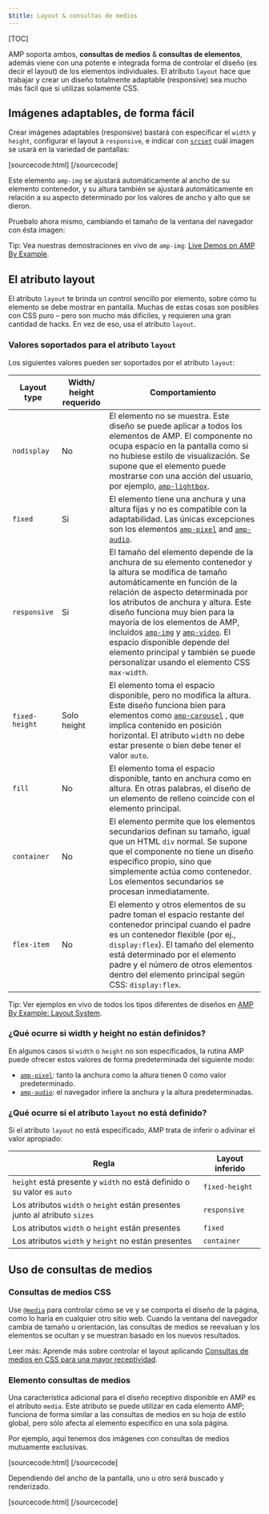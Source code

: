 ```yaml
---
$title: Layout & consultas de medios
---
```

[TOC]

AMP soporta ambos, **consultas de medios** &amp; **consultas de elementos**, además viene con una potente e integrada forma de controlar el diseño (es decir el layout) de los elementos individuales. El atributo `layout` hace que trabajar y crear un diseño totalmente adaptable (responsive) sea mucho más fácil que si utilizas solamente CSS.

## Imágenes adaptables, de forma fácil

Crear imágenes adaptables (responsive) bastará con especificar el `width` y `height`, configurar el layout a `responsive`,
e indicar con [`srcset`](/es/docs/guides/responsive/art_direction.html)
cuál imagen se usará en la variedad de pantallas:

[sourcecode:html]
<amp-img
    src="/img/narrow.jpg"
    srcset="/img/wide.jpg 640w,
           /img/narrow.jpg 320w"
    width="1698"
    height="2911"
    layout="responsive"
    alt="an image">
</amp-img>
[/sourcecode]

Este elemento `amp-img` se ajustará automáticamente al ancho
de su elemento contenedor,
y su altura también se ajustará automáticamente en relación a su aspecto
determinado por los valores de ancho y alto que se dieron.

Pruebalo ahora mismo, cambiando el tamaño de la ventana del navegador con ésta imagen:

<amp-img src="/static/img/background.jpg" width="1920" height="1080" layout="responsive"></amp-img>

Tip: Vea nuestras demostraciones en vivo de `amp-img`: [Live Demos on AMP By Example](https://ampbyexample.com/components/amp-img/).

## El atributo layout

El atributo `layout` te brinda un control sencillo por elemento, sobre cómo tu elemento
se debe mostrar en pantalla. Muchas de estas cosas son posibles con CSS puro – pero
son mucho más difíciles, y requieren una gran cantidad de hacks. En vez de eso, usa el atributo `layout`.

### Valores soportados para el atributo `layout`

Los siguientes valores pueden ser soportados por el atributo `layout`:

<table>
  <thead>
    <tr>
      <th data-th="Layout type" class="col-thirty">Layout type</th>
      <th data-th="Width/height required" class="col-twenty">Width/<br>height requerido</th>
      <th data-th="Behavior">Comportamiento</th>
    </tr>
  </thead>
  <tbody>
    <tr>
      <td data-th="Layout type"><code>nodisplay</code></td>
      <td data-th="Description">No</td>
      <td data-th="Behavior">El elemento no se muestra. Este diseño se puede aplicar a todos los elementos de AMP. El componente no ocupa espacio en la pantalla como si no hubiese estilo de visualización. Se supone que el elemento puede mostrarse con una acción del usuario, por ejemplo, <a href="/es/docs/reference/components/amp-lightbox.html"><code>amp-lightbox</code></a>.</td>
    </tr>
    <tr>
      <td data-th="Layout type"><code>fixed</code></td>
      <td data-th="Description">Si</td>
      <td data-th="Behavior">El elemento tiene una anchura y una altura fijas y no es compatible con la adaptabilidad. Las únicas excepciones son los elementos <a href="/es/docs/reference/components/amp-pixel.html"><code>amp-pixel</code></a> and <a href="/es/docs/reference/components/amp-audio.html"><code>amp-audio</code></a>.</td>
    </tr>
    <tr>
      <td data-th="Layout type"><code>responsive</code></td>
      <td data-th="Description">Si</td>
      <td data-th="Behavior">El tamaño del elemento depende de la anchura de su elemento contenedor y la altura se modifica de tamaño automáticamente en función de la relación de aspecto determinada por los atributos de anchura y altura. Este diseño funciona muy bien para la mayoría de los elementos de AMP, incluidos <a href="/es/docs/reference/components/amp-img.html"><code>amp-img</code></a> y <a href="/es/docs/reference/components/amp-video.html"><code>amp-video</code></a>. El espacio disponible depende del elemento principal y también se puede personalizar usando el elemento CSS <code>max-width</code>.</td>
    </tr>
    <tr>
      <td data-th="Layout type"><code>fixed-height</code></td>
      <td data-th="Description">Solo height</td>
      <td data-th="Behavior">El elemento toma el espacio disponible, pero no modifica la altura. Este diseño funciona bien para elementos como <a href="/es/docs/reference/components/amp-carousel.html"><code>amp-carousel</code></a> , que implica contenido en posición horizontal. El atributo <code>width</code> no debe estar presente o bien debe tener el valor <code>auto</code>.</td>
    </tr>
    <tr>
      <td data-th="Layout type"><code>fill</code></td>
      <td data-th="Description">No</td>
      <td data-th="Behavior">El elemento toma el espacio disponible, tanto en anchura como en altura. En otras palabras, el diseño de un elemento de relleno coincide con el elemento principal.</td>
    </tr>
    <tr>
      <td data-th="Layout type"><code>container</code></td>
      <td data-th="Description">No</td>
      <td data-th="Behavior">El elemento permite que los elementos secundarios definan su tamaño, igual que un HTML <code>div</code> normal. Se supone que el componente no tiene un diseño específico propio, sino que simplemente actúa como contenedor. Los elementos secundarios se procesan inmediatamente.</td>
    </tr>
    <tr>
      <td data-th="Layout type"><code>flex-item</code></td>
      <td data-th="Description">No</td>
      <td data-th="Behavior">El elemento y otros elementos de su padre toman el espacio restante del contenedor principal cuando el padre es un contenedor flexible (por ej., <code>display:flex</code>). El tamaño del elemento está determinado por el elemento padre y el número de otros elementos dentro del elemento principal según CSS: <code>display:flex</code>.</td>
    </tr>
  </tbody>
</table>

Tip: Ver ejemplos en vivo de todos los tipos diferentes de diseños en [AMP By Example: Layout System](https://ampbyexample.com/advanced/layout_system/).

### ¿Qué ocurre si width y height no están definidos?

En algunos casos si `width` o `height` no son especificados,
la rutina AMP puede ofrecer estos valores de forma predeterminada del siguiente modo:

* [`amp-pixel`](/es/docs/reference/components/amp-pixel.html): tanto la anchura como la altura tienen 0 como valor predeterminado.
* [`amp-audio`](/es/docs/reference/components/amp-audio.html): el navegador infiere la anchura y la altura predeterminadas.

### ¿Qué ocurre si el atributo <code>layout</code> no está definido?

Si el atributo <code>layout</code> no está especificado, AMP trata de inferir o adivinar
el valor apropiado:

<table>
  <thead>
    <tr>
      <th data-th="Rule">Regla</th>
      <th data-th="Inferred layout" class="col-thirty">Layout inferido</th>
    </tr>
  </thead>
  <tbody>
    <tr>
      <td data-th="Rule"><code>height</code> está presente y <code>width</code> no está definido o su valor es <code>auto</code></td>
      <td data-th="Inferred layout"><code>fixed-height</code></td>
    </tr>
    <tr>
      <td data-th="Rule">Los atributos <code>width</code> o <code>height</code> están presentes junto al atributo <code>sizes</code></td>
      <td data-th="Inferred layout"><code>responsive</code></td>
    </tr>
    <tr>
      <td data-th="Rule">Los atributos <code>width</code> o <code>height</code> están presentes</td>
      <td data-th="Inferred layout"><code>fixed</code></td>
    </tr>
    <tr>
      <td data-th="Rule">Los atributos <code>width</code> y <code>height</code> no están presentes</td>
      <td data-th="Inferred layout"><code>container</code></td>
    </tr>
  </tbody>
</table>

## Uso de consultas de medios

### Consultas de medios CSS

Use [`@media`](https://developer.mozilla.org/en-US/docs/Web/CSS/@media)
para controlar cómo se ve y se comporta el diseño de la página, como lo haría en cualquier otro sitio web.
Cuando la ventana del navegador cambia de tamaño u orientación,
las consultas de medios se reevaluan y los elementos se ocultan y se muestran
basado en los nuevos resultados.

Leer más: Aprende más sobre controlar el layout aplicando [Consultas de medios en CSS para una mayor receptividad](https://developers.google.com/web/fundamentals/design-and-ui/responsive/fundamentals/use-media-queries?hl=es).

### Elemento consultas de medios

Una característica adicional para el diseño receptivo disponible en AMP es el atributo `media`.
Este atributo se puede utilizar en cada elemento AMP;
funciona de forma similar a las consultas de medios en su hoja de estilo global,
pero sólo afecta al elemento específico en una sola página.

Por ejemplo, aquí tenemos dos imágenes con consultas de medios mutuamente exclusivas.

[sourcecode:html]
<amp-img
    media="(min-width: 650px)"
    src="wide.jpg"
    width=466
    height=355
    layout="responsive">
</amp-img>
[/sourcecode]

Dependiendo del ancho de la pantalla, uno u otro será buscado y renderizado.

[sourcecode:html]
<amp-img
    media="(max-width: 649px)"
    src="narrow.jpg"
    width=527
    height=193
    layout="responsive">
</amp-img>
[/sourcecode]
